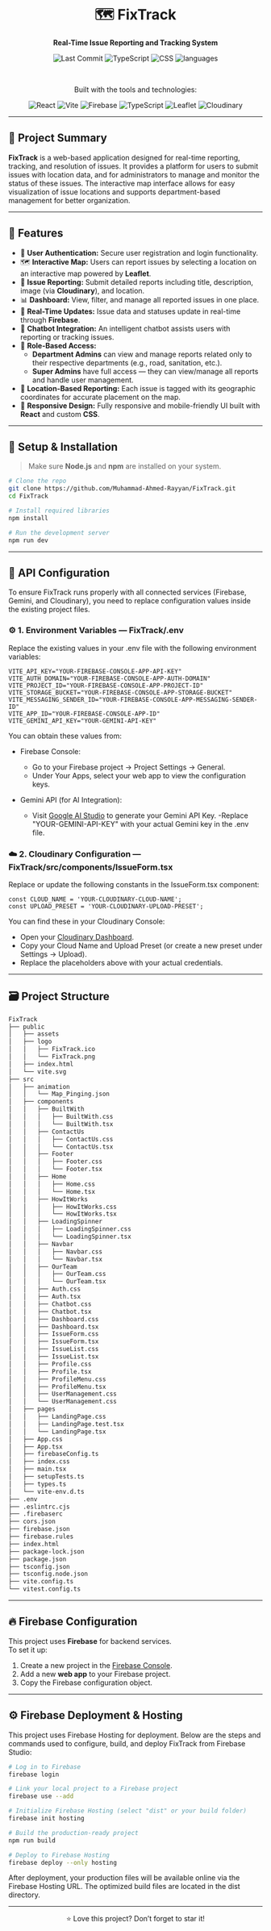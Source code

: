 <div align="center">

# 🗺️ FixTrack

**Real-Time Issue Reporting and Tracking System**

![Last Commit](https://img.shields.io/github/last-commit/Muhammad-Ahmed-Rayyan/FixTrack)
![TypeScript](https://img.shields.io/badge/TypeScript-61.9%25-blue?logo=typescript)
![CSS](https://img.shields.io/badge/CSS-37.2%25-orange?logo=css3)
![languages](https://img.shields.io/github/languages/count/Muhammad-Ahmed-Rayyan/FixTrack)

<br>

Built with the tools and technologies: 

![React](https://img.shields.io/badge/React-%2361DAFB.svg?style=for-the-badge&logo=react&logoColor=black)
![Vite](https://img.shields.io/badge/Vite-%23646CFF.svg?style=for-the-badge&logo=vite&logoColor=white)
![Firebase](https://img.shields.io/badge/Firebase-%23FFCA28.svg?style=for-the-badge&logo=firebase&logoColor=c1121f)
![TypeScript](https://img.shields.io/badge/TypeScript-%233178C6.svg?style=for-the-badge&logo=typescript&logoColor=white)
![Leaflet](https://img.shields.io/badge/Leaflet-%23199900.svg?style=for-the-badge&logo=leaflet&logoColor=white)
![Cloudinary](https://img.shields.io/badge/Cloudinary-%233498DB.svg?style=for-the-badge&logo=cloudinary&logoColor=white)

</div>

---

## 🧠 Project Summary

**FixTrack** is a web-based application designed for real-time reporting, tracking, and resolution of issues. It provides a platform for users to submit issues with location data, and for administrators to manage and monitor the status of these issues. The interactive map interface allows for easy visualization of issue locations and supports department-based management for better organization.

---

## 🚀 Features

- 🔐 **User Authentication:** Secure user registration and login functionality.
- 🗺️ **Interactive Map:** Users can report issues by selecting a location on an interactive map powered by **Leaflet**.
- 📝 **Issue Reporting:** Submit detailed reports including title, description, image (via **Cloudinary**), and location.
- 📊 **Dashboard:** View, filter, and manage all reported issues in one place.
- 🔔 **Real-Time Updates:** Issue data and statuses update in real-time through **Firebase**.
- 🤖 **Chatbot Integration:** An intelligent chatbot assists users with reporting or tracking issues.
- 👥 **Role-Based Access:**
  - **Department Admins** can view and manage reports related only to their respective departments (e.g., road, sanitation, etc.).
  - **Super Admins** have full access — they can view/manage all reports and handle user management.
- 🧭 **Location-Based Reporting:** Each issue is tagged with its geographic coordinates for accurate placement on the map.
- 🎨 **Responsive Design:** Fully responsive and mobile-friendly UI built with **React** and custom **CSS**.

---

## 🔧 Setup & Installation

> Make sure **Node.js** and **npm** are installed on your system.

```bash
# Clone the repo
git clone https://github.com/Muhammad-Ahmed-Rayyan/FixTrack.git
cd FixTrack

# Install required libraries
npm install

# Run the development server
npm run dev
```

---

## 🔑 API Configuration

To ensure FixTrack runs properly with all connected services (Firebase, Gemini, and Cloudinary), you need to replace configuration values inside the existing project files.

### ⚙️ 1. Environment Variables — FixTrack/.env

Replace the existing values in your .env file with the following environment variables:
```.env
VITE_API_KEY="YOUR-FIREBASE-CONSOLE-APP-API-KEY"
VITE_AUTH_DOMAIN="YOUR-FIREBASE-CONSOLE-APP-AUTH-DOMAIN"
VITE_PROJECT_ID="YOUR-FIREBASE-CONSOLE-APP-PROJECT-ID"
VITE_STORAGE_BUCKET="YOUR-FIREBASE-CONSOLE-APP-STORAGE-BUCKET"
VITE_MESSAGING_SENDER_ID="YOUR-FIREBASE-CONSOLE-APP-MESSAGING-SENDER-ID"
VITE_APP_ID="YOUR-FIREBASE-CONSOLE-APP-ID"
VITE_GEMINI_API_KEY="YOUR-GEMINI-API-KEY"
```
You can obtain these values from:

- Firebase Console:
  - Go to your Firebase project → Project Settings → General.
  - Under Your Apps, select your web app to view the configuration keys.

- Gemini API (for AI Integration):
  - Visit [Google AI Studio](https://makersuite.google.com/app/apikey) to generate your Gemini API Key.
  -Replace "YOUR-GEMINI-API-KEY" with your actual Gemini key in the .env file.

### ☁️ 2. Cloudinary Configuration — FixTrack/src/components/IssueForm.tsx

Replace or update the following constants in the IssueForm.tsx component:
```tsx
const CLOUD_NAME = 'YOUR-CLOUDINARY-CLOUD-NAME';
const UPLOAD_PRESET = 'YOUR-CLOUDINARY-UPLOAD-PRESET';
```
You can find these in your Cloudinary Console:
- Open your [Cloudinary Dashboard](https://cloudinary.com/console).
- Copy your Cloud Name and Upload Preset (or create a new preset under Settings → Upload).
- Replace the placeholders above with your actual credentials.

---

## 🗃️ Project Structure

```bash
FixTrack
├── public
│   ├── assets
│   ├── logo
│   │   ├── FixTrack.ico
│   │   └── FixTrack.png
│   ├── index.html
│   └── vite.svg
├── src
│   ├── animation
│   │   └── Map_Pinging.json
│   ├── components
│   │   ├── BuiltWith
│   │   │   ├── BuiltWith.css
│   │   │   └── BuiltWith.tsx
│   │   ├── ContactUs
│   │   │   ├── ContactUs.css
│   │   │   └── ContactUs.tsx
│   │   ├── Footer
│   │   │   ├── Footer.css
│   │   │   └── Footer.tsx
│   │   ├── Home
│   │   │   ├── Home.css
│   │   │   └── Home.tsx
│   │   ├── HowItWorks
│   │   │   ├── HowItWorks.css
│   │   │   └── HowItWorks.tsx
│   │   ├── LoadingSpinner
│   │   │   ├── LoadingSpinner.css
│   │   │   └── LoadingSpinner.tsx
│   │   ├── Navbar
│   │   │   ├── Navbar.css
│   │   │   └── Navbar.tsx
│   │   ├── OurTeam
│   │   │   ├── OurTeam.css
│   │   │   └── OurTeam.tsx
│   │   ├── Auth.css
│   │   ├── Auth.tsx
│   │   ├── Chatbot.css
│   │   ├── Chatbot.tsx
│   │   ├── Dashboard.css
│   │   ├── Dashboard.tsx
│   │   ├── IssueForm.css
│   │   ├── IssueForm.tsx
│   │   ├── IssueList.css
│   │   ├── IssueList.tsx
│   │   ├── Profile.css
│   │   ├── Profile.tsx
│   │   ├── ProfileMenu.css
│   │   ├── ProfileMenu.tsx
│   │   ├── UserManagement.css
│   │   └── UserManagement.css
│   ├── pages
│   │   ├── LandingPage.css
│   │   ├── LandingPage.test.tsx
│   │   └── LandingPage.tsx
│   ├── App.css
│   ├── App.tsx
│   ├── firebaseConfig.ts
│   ├── index.css
│   ├── main.tsx
│   ├── setupTests.ts
│   ├── types.ts
│   └── vite-env.d.ts
├── .env
├── .eslintrc.cjs
├── .firebaserc
├── cors.json
├── firebase.json
├── firebase.rules
├── index.html
├── package-lock.json
├── package.json
├── tsconfig.json
├── tsconfig.node.json
├── vite.config.ts
└── vitest.config.ts
```

---

## 🔥 Firebase Configuration

This project uses **Firebase** for backend services.  
To set it up:

1. Create a new project in the [Firebase Console](https://console.firebase.google.com/).
2. Add a new **web app** to your Firebase project.
3. Copy the Firebase configuration object.

---
 
## ⚙️ Firebase Deployment & Hosting

This project uses Firebase Hosting for deployment.
Below are the steps and commands used to configure, build, and deploy FixTrack from Firebase Studio:
```bash
# Log in to Firebase
firebase login

# Link your local project to a Firebase project
firebase use --add

# Initialize Firebase Hosting (select "dist" or your build folder)
firebase init hosting

# Build the production-ready project
npm run build

# Deploy to Firebase Hosting
firebase deploy --only hosting
```
After deployment, your production files will be available online via the Firebase Hosting URL.
The optimized build files are located in the dist directory.

---

<div align="center">

⭐ Love this project? Don’t forget to star it!

</div>
